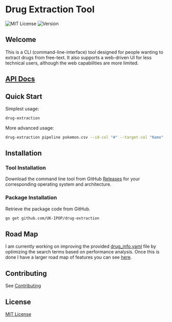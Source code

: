 # Drug Extraction Tool

![MIT License](https://shields.io/badge/MIT-LICENSE-green])
![Version](https://shield.io/github/go-mod/go-version/UK-IPOP/drug-extraction)

## Welcome

This is a CLI (command-line-interface) tool designed for
people wanting to extract drugs from free-text. It also supports a web-driven
UI for less technical users, although the web capabilities are more limited.

## [API Docs](https://uk-ipop.github.io/drug-extraction/)

## Quick Start

Simplest usage:

```bash
drug-extraction
```

More advanced usage:

```bash
drug-extraction pipeline pokemon.csv --id-col "#" --target-col "Name" --format --format-type=csv
```

## Installation

### Tool Installation

Download the command line tool from GitHub [Releases](https://github.com/UK-IPOP/drug-extraction/releases)
for your corresponding operating system and architecture.

### Package Installation

Retrieve the package code from GitHub.

```bash
go get github.com/UK-IPOP/drug-extraction
```

## Road Map

I am currently working on improving the provided [drug_info.yaml](pkg/models/drug_info.yaml)
file by optimizing the search terms based on performance analysis. Once this is done I have
a larger road map of features you can see [here](https://uk-ipop.github.io/drug-extraction/upcoming/).

## Contributing

See [Contributing](./CONTRIBUTING.md)

## License

[MIT License](LICENSE)
